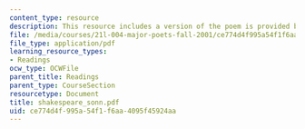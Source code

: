 ```yaml
---
content_type: resource
description: This resource includes a version of the poem is provided by Shakespeare.
file: /media/courses/21l-004-major-poets-fall-2001/ce774d4f995a54f1f6aa4095f45924aa_shakespeare_sonn.pdf
file_type: application/pdf
learning_resource_types:
- Readings
ocw_type: OCWFile
parent_title: Readings
parent_type: CourseSection
resourcetype: Document
title: shakespeare_sonn.pdf
uid: ce774d4f-995a-54f1-f6aa-4095f45924aa
---
```

